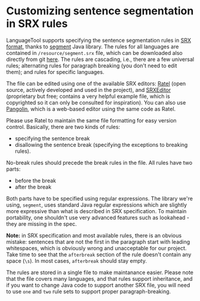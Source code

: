 # Customizing sentence segmentation in SRX rules

LanguageTool supports specifying the sentence segmentation rules in 
[SRX format](https://www.gala-global.org/srx-10), thanks to 
[segment](https://github.com/loomchild/segment) Java library. The rules 
for all languages are contained in `/resource/segment.srx` file, which 
can be downloaded also directly from git 
[here](https://github.com/languagetool-org/languagetool/blob/master/languagetool-core/src/main/resources/org/languagetool/resource/segment.srx). 
The rules are cascading, i.e., there are a few universal rules; 
alternating rules for paragraph breaking (you don't need to edit them); 
and rules for specific languages.

The file can be edited using one of the available SRX editors: 
[Ratel](http://www.opentag.com/okapi/wiki/index.php?title=Ratel) (open 
source, actively developed and used in the project), and 
[SRXEditor](http://www.maxprograms.com/products/srxeditor.html) 
(proprietary but free; contains a very helpful example file, which is 
copyrighted so it can only be consulted for inspiration). You can also 
use [Pangolin](https://github.com/davidmason/Pangolin), which is a 
web-based editor using the same code as Ratel.

Please use Ratel to maintain the same file formatting for easy version 
control. Basically, there are two kinds of rules:

* specifying the sentence break
* disallowing the sentence break (specifying the exceptions to breaking rules).

No-break rules should precede the break rules in the file. All rules 
have two parts:

* before the break
* after the break

Both parts have to be specified using regular expressions. The library 
we're using, `segment`, uses standard Java regular expressions which 
are slightly more expressive than what is described in SRX 
specification. To maintain portability, one shouldn't use very advanced 
features such as lookahead - they are missing in the spec.

**Note:** in SRX specification and most available rules, there is an 
obvious mistake: sentences that are not the first in the paragraph 
start with leading whitespaces, which is obviously wrong and 
unacceptable for our project. Take time to see that the `afterbreak` 
section of the rule doesn't contain any space (`\s`). In most cases, 
`afterbreak` should stay empty.

The rules are stored in a single file to make maintanance easier. 
Please note that the file covers many languages, and that rules support 
inheritance, and if you want to change Java code to support another SRX 
file, you will need to use `one` and `two` rule sets to support proper 
paragraph-breaking.
